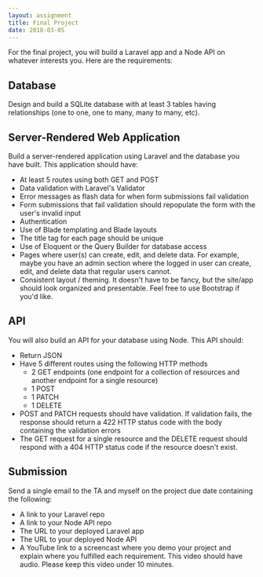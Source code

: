 ```yaml
---
layout: assignment
title: Final Project
date: 2018-03-05
---
```


For the final project, you will build a Laravel app and a Node API on whatever interests you. Here are the requirements:

## Database

Design and build a SQLite database with at least 3 tables having relationships (one to one, one to many, many to many, etc).

## Server-Rendered Web Application

Build a server-rendered application using Laravel and the database you have built. This application should have:

* At least 5 routes using both GET and POST
* Data validation with Laravel's Validator
* Error messages as flash data for when form submissions fail validation
* Form submissions that fail validation should repopulate the form with the user's invalid input
* Authentication
* Use of Blade templating and Blade layouts
* The title tag for each page should be unique
* Use of Eloquent or the Query Builder for database access
* Pages where user(s) can create, edit, and delete data. For example, maybe you have an admin section where the logged in user can create, edit, and delete data that regular users cannot.
* Consistent layout / theming. It doesn't have to be fancy, but the site/app should look organized and presentable. Feel free to use Bootstrap if you'd like.

## API

You will also build an API for your database using Node. This API should:

* Return JSON
* Have 5 different routes using the following HTTP methods
  * 2 GET endpoints (one endpoint for a collection of resources and another endpoint for a single resource)
  * 1 POST
  * 1 PATCH
  * 1 DELETE
* POST and PATCH requests should have validation. If validation fails, the response should return a 422 HTTP status code with the body containing the validation errors
* The GET request for a single resource and the DELETE request should respond with a 404 HTTP status code if the resource doesn't exist.

## Submission

Send a single email to the TA and myself on the project due date containing the following:

* A link to your Laravel repo
* A link to your Node API repo
* The URL to your deployed Laravel app
* The URL to your deployed Node API
* A YouTube link to a screencast where you demo your project and explain where you fulfilled each requirement. This video should have audio. Please keep this video under 10 minutes.
